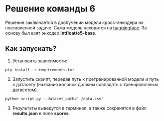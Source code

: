 # Решение команды 6

Решение заключается в дообучении модели кросс-энкодера на поставленной задаче. Сама модель находится на [huggingface](https://huggingface.co/taranetsdan/custom-cross_encoder). За основу был взят энкодер **intfloat/e5-base**.

## Как запускать?

1. Установить зависимости:
```
pip install -r requirements.txt
```
2. Запустить скрипт, передав путь к претренированной модели и путь к датасету (названия колонок должны совпадать с тренировочным датасетом).
```
python script.py --dataset_path='./data.csv'
```
3. Результаты выведутся в терминал, а также сохранятся в файл **results.json** в поле **scores**.